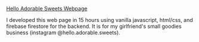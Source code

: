 <a href="https://helloadorablesweets.web.app/">Hello Adorable Sweets Webpage</a>  

I developed this web page in 15 hours using vanilla javascript, html/css, and 
firebase firestore for the backend. It is for my girlfriend's small goodies
business (instagram @hello.adorable.sweets).
